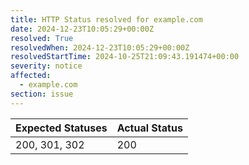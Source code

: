 ```yaml
---
title: HTTP Status resolved for example.com
date: 2024-12-23T10:05:29+00:00Z
resolved: True
resolvedWhen: 2024-12-23T10:05:29+00:00Z
resolvedStartTime: 2024-10-25T21:09:43.191474+00:00
severity: notice
affected:
  - example.com
section: issue
---
```


| Expected Statuses | Actual Status  |
|-------------------|----------------|
| 200, 301, 302 | 200 |
